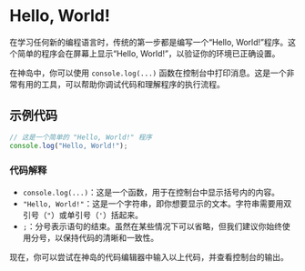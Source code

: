 # Hello, World!

在学习任何新的编程语言时，传统的第一步都是编写一个“Hello, World!”程序。这个简单的程序会在屏幕上显示“Hello, World!”，以验证你的环境已正确设置。

在神岛中，你可以使用 `console.log(...)` 函数在控制台中打印消息。这是一个非常有用的工具，可以帮助你调试代码和理解程序的执行流程。

## 示例代码

```javascript
// 这是一个简单的 "Hello, World!" 程序
console.log("Hello, World!");
```

### 代码解释

- `console.log(...)`：这是一个函数，用于在控制台中显示括号内的内容。
- `"Hello, World!"`：这是一个字符串，即你想要显示的文本。字符串需要用双引号（`"`）或单引号（`'`）括起来。
- `;`：分号表示语句的结束。虽然在某些情况下可以省略，但我们建议你始终使用分号，以保持代码的清晰和一致性。

现在，你可以尝试在神岛的代码编辑器中输入以上代码，并查看控制台的输出。

